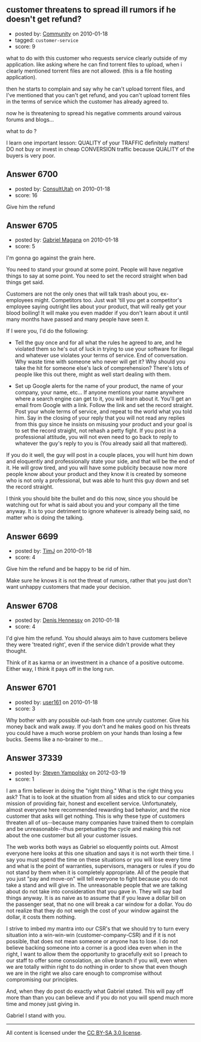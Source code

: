 ## customer threatens to spread ill rumors if he doesn't get refund?

- posted by: [Community](https://stackexchange.com/users/-1/-1-community) on 2010-01-18
- tagged: `customer-service`
- score: 9

what to do with this customer who requests service clearly outside of my application. like asking where he can find torrent files to upload, when i clearly mentioned torrent files are not allowed. (this is a file hosting application).

then he starts to complain and say why he can't upload torrent files, and I've mentioned that you can't get refund, and you can't upload torrent files in the terms of service which the customer has already agreed to.

now he is threatening to spread his negative comments around vairous forums and blogs...

what to do ? 

I learn one important lesson: QUALITY of your TRAFFIC definitely matters! DO not buy or invest in cheap CONVERSION traffic because QUALITY of the buyers is very poor.


## Answer 6700

- posted by: [ConsultUtah](https://stackexchange.com/users/-1/567-consultutah) on 2010-01-18
- score: 16

Give him the refund


## Answer 6705

- posted by: [Gabriel Magana](https://stackexchange.com/users/-1/1158-gabriel-magana) on 2010-01-18
- score: 5

I'm gonna go against the grain here.

You need to stand your ground at some point.  People will have negative things to say at some point.  You need to set the record straight when bad things get said.

Customers are not the only ones that will talk trash about you, ex-employees might.  Competitors too.  Just wait 'till you get a competitor's employee saying outright lies about your product, that will really get your blood boiling! It will make you even madder if you don't learn about it until many months have passed and many people have seen it.

If I were you, I'd do the following:

- Tell the guy once and for all what the rules he agreed to are, and he violated them so he's out of luck in trying to use your software for illegal and whatever use violates your terms of service.  End of conversation.  Why waste time with someone who never will get it?  Why should you take the hit for someone else's lack of comprehension?  There's lots of people like this out there, might as well start dealing with them.

- Set up Google alerts for the name of your product, the name of your company, your name, etc... If anyone mentions your name anywhere where a search engine can get to it, you will learn about it.  You'll get an email from Google with a link.  Follow the link and set the record straight.  Post your whole terms of service, and repeat to the world what you told him. Say in the closing of your reply that you will not read any replies from this guy since he insists on misusing your product and your goal is to set the record straight, not rehash a petty fight.  If you post in a professional attitude, you will not even need to go back to reply to whatever the guy's reply to you is (You already said all that mattered).

If you do it well, the guy will post in a couple places, you will hunt him down and eloquently and professionally state your side, and that will be the end of it.  He will grow tired, and you will have some publicity because now more people know about your product and they know it is created by someone who is not only a professional, but was able to hunt this guy down and set the record straight.

I think you should bite the bullet and do this now, since you should be watching out for what is said about you and your company all the time anyway.  It is to your detriment to ignore whatever is already being said, no matter who is doing the talking.


## Answer 6699

- posted by: [TimJ](https://stackexchange.com/users/-1/1172-timj) on 2010-01-18
- score: 4

Give him the refund and be happy to be rid of him.

Make sure he knows it is not the threat of rumors, rather that you just don't want unhappy customers that made your decision.




## Answer 6708

- posted by: [Denis Hennessy](https://stackexchange.com/users/-1/311-denis-hennessy) on 2010-01-18
- score: 4

I'd give him the refund. You should always aim to have customers believe they were 'treated right', even if the service didn't provide what they thought.  

Think of it as karma or an investment in a chance of a positive outcome. Either way, I think it pays off in the long run.


## Answer 6701

- posted by: [user161](https://stackexchange.com/users/-1/161-user161) on 2010-01-18
- score: 3

Why bother with any possible out-lash from one unruly customer.  Give his money back and walk away.  If you don't and he makes good on his threats you could have a much worse problem on your hands than losing a few bucks.  Seems like a no-brainer to me...


## Answer 37339

- posted by: [Steven Yampolsky](https://stackexchange.com/users/-1/17051-steven-yampolsky) on 2012-03-19
- score: 1

I am a firm believer in doing the "right thing." What is the right thing you ask? That is to look at the situation from all sides and stick to our companies mission of providing fair, honest and excellent service. Unfortunately, almost everyone here recommended rewarding bad behavior, and the nice customer that asks will get nothing. This is why these type of customers threaten all of us--because  many companies have trained them to complain and be unreasonable--thus perpetuating the cycle and making this not about the one customer but all your customer issues. 

The web works both ways as Gabriel so eloquently points out. Almost everyone here looks at this one situation and says it is not worth their time. I say you must spend the time on these situations or you will lose every time and what is the point of warranties, supervisors, managers or rules if you do not stand by them when it is completely appropriate. All of the people that you just "pay and move-on" will tell everyone to fight because you do not take a stand and will give in. The unreasonable people that we are talking about do not take into consideration that you gave in. They will say bad things anyway. It is as naive as to assume that if you leave a dollar bill on the passenger seat, that no one will break a car window for a dollar. You do not realize that they do not weigh the cost of your window against the dollar, it costs them nothing.

I strive to imbed my mantra into our CSR's that we should try to turn every situation into a win-win-win (customer-company-CSR) and if it is not possible, that does not mean someone or anyone has to lose.  I do not believe backing someone into a corner is a good idea even when in the right, I want to allow them the opportunity to gracefully exit so I preach to our staff to offer some consolation, an olive branch if you will, even when we are totally within right to do nothing in order to show that even though we are in the right we also care enough to compromise without compromising our principles. 

And, when they do post do exactly what Gabriel stated. This will pay off more than than you can believe and if you do not you will spend much more time and money just giving in. 

Gabriel I stand with you. 



---

All content is licensed under the [CC BY-SA 3.0 license](https://creativecommons.org/licenses/by-sa/3.0/).

